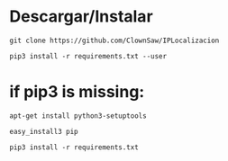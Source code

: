 
# Descargar/Instalar

```git clone https://github.com/ClownSaw/IPLocalizacion```

``` pip3 install -r requirements.txt --user ```

# if pip3 is missing:

```apt-get install python3-setuptools```

```easy_install3 pip```

```pip3 install -r requirements.txt```
